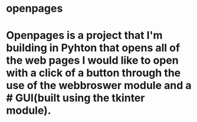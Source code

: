 # openpages
# Openpages is a project that I'm building in Pyhton that opens all of the web pages I would like to open with a click of a button through the use of the webbroswer module and a   # GUI(built using the tkinter module).
